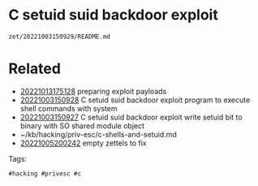 # C setuid suid backdoor exploit

` zet/20221003150929/README.md `

# Related

- [20221013175128](/zet/20221013175128/README.md) preparing exploit payloads
- [20221003150928](/zet/20221003150928/README.md) C setuid suid backdoor exploit program to execute shell commands with system
- [20221003150927](/zet/20221003150927/README.md) C setuid suid backdoor exploit write setuid bit to binary with SO shared module object
- ~/kb/hacking/priv-esc/c-shells-and-setuid.md
- [20221005200242](/zet/20221005200242/README.md) empty zettels to fix

Tags:

    #hacking #privesc #c 
